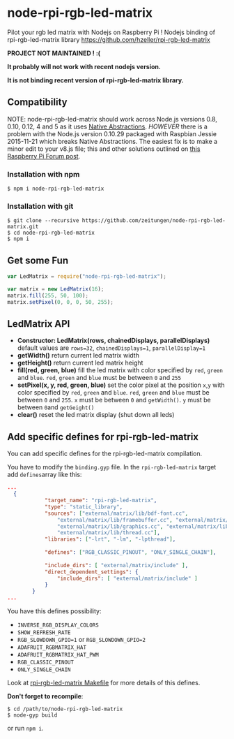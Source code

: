 # node-rpi-rgb-led-matrix
Pilot your rgb led matrix with Nodejs on Raspberry Pi ! Nodejs binding of rpi-rgb-led-matrix library https://github.com/hzeller/rpi-rgb-led-matrix

**PROJECT NOT MAINTAINED ! :(**

**It probably will not work with recent nodejs version.**

**It is not binding recent version of rpi-rgb-led-matrix library.**

## Compatibility
NOTE: node-rpi-rgb-led-matrix should work across Node.js versions 0.8, 0.10, 0.12, 4 and 5 as it uses [Native Abstractions](https://github.com/nodejs/nan). *HOWEVER* there is a problem with the Node.js version 0.10.29 packaged with Raspbian Jessie 2015-11-21 which breaks Native Abstractions. The easiest fix is to make a minor edit to your v8.js file; this and other solutions outlined on [this Raspberry Pi Forum post](https://www.raspberrypi.org/forums/viewtopic.php?f=66&t=127939). 

### Installation with npm
```
$ npm i node-rpi-rgb-led-matrix
```

### Installation with git

```
$ git clone --recursive https://github.com/zeitungen/node-rpi-rgb-led-matrix.git
$ cd node-rpi-rgb-led-matrix
$ npm i
```

## Get some Fun

```js
var LedMatrix = require("node-rpi-rgb-led-matrix");

var matrix = new LedMatrix(16);
matrix.fill(255, 50, 100);
matrix.setPixel(0, 0, 0, 50, 255);
```

## LedMatrix API

* **Constructor: LedMatrix(rows, chainedDisplays, parallelDisplays)**
  default values are `rows=32`, `chainedDisplays=1`, `parallelDisplay=1`
* **getWidth()** return current led matrix width
* **getHeight()** return current led matrix height
* **fill(red, green, blue)** fill the led matrix with color specified
  by `red`, `green` and `blue`. `red`, `green` and `blue` must be between `0` and `255` 
* **setPixel(x, y, red, green, blue)** set the color pixel at the position `x`,`y` 
  with color specified by `red`, `green` and `blue`. `red`, `green` and `blue` must be
  between `0` and `255`. `x` must be between `0` and `getWidth()`. `y` must be between
  `0`and `getGeight()`
* **clear()** reset the led matrix display (shut down all leds)


## Add specific defines for rpi-rgb-led-matrix

You can add specific defines for the rpi-rgb-led-matrix compilation.

You have to modify the `binding.gyp` file. In the `rpi-rgb-led-matrix` target add `defines`array like this:
```json
...
  {
			"target_name": "rpi-rgb-led-matrix",
			"type": "static_library",
			"sources": ["external/matrix/lib/bdf-font.cc",
				"external/matrix/lib/framebuffer.cc", "external/matrix/lib/gpio.cc",
				"external/matrix/lib/graphics.cc", "external/matrix/lib/led-matrix.cc",
				"external/matrix/lib/thread.cc"],
			"libraries": ["-lrt", "-lm", "-lpthread"],
			
			"defines": ["RGB_CLASSIC_PINOUT", "ONLY_SINGLE_CHAIN"],
			
			"include_dirs": [ "external/matrix/include" ],
	        "direct_dependent_settings": {
	            "include_dirs": [ "external/matrix/include" ]
	        }
		}
...
```

You have this defines possibility:
* `INVERSE_RGB_DISPLAY_COLORS`
* `SHOW_REFRESH_RATE`
* `RGB_SLOWDOWN_GPIO=1` or `RGB_SLOWDOWN_GPIO=2`
* `ADAFRUIT_RGBMATRIX_HAT`
* `ADAFRUIT_RGBMATRIX_HAT_PWM`
* `RGB_CLASSIC_PINOUT`
* `ONLY_SINGLE_CHAIN`

Look at [rpi-rgb-led-matrix Makefile](https://github.com/hzeller/rpi-rgb-led-matrix/blob/master/lib/Makefile)
for more details of this defines.

**Don't forget to recompile**:
```
$ cd /path/to/node-rpi-rgb-led-matrix
$ node-gyp build
```
or run `npm i`.
